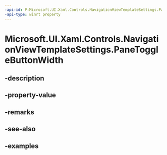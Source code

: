 ```yaml
---
-api-id: P:Microsoft.UI.Xaml.Controls.NavigationViewTemplateSettings.PaneToggleButtonWidth
-api-type: winrt property
---
```


# Microsoft.UI.Xaml.Controls.NavigationViewTemplateSettings.PaneToggleButtonWidth

<!--
public double PaneToggleButtonWidth { get; }
-->


## -description

## -property-value

## -remarks

## -see-also

## -examples


